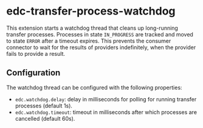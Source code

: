 # edc-transfer-process-watchdog

This extension starts a watchdog thread that cleans up long-running transfer processes. Processes in state `IN_PROGRESS` are tracked and moved to state `ERROR` after a timeout expires. This prevents the consumer connector to wait for the results of providers indefinitely, when the provider fails to provide a result.

## Configuration

The watchdog thread can be configured with the following properties:

* `edc.watchdog.delay`: delay in milliseconds for polling for running transfer processes (default 1s).
* `edc.watchdog.timeout`: timeout in milliseconds after which processes are cancelled (default 60s).